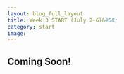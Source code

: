 ```yaml
---
layout: blog_full_layout
title: Week 3 START (July 2-6)&#58; 
category: start
image: 
---
```


## Coming Soon!